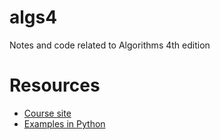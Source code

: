 # algs4
Notes and code related to Algorithms 4th edition


# Resources
* [Course site](https://algs4.cs.princeton.edu)
* [Examples in Python](https://github.com/shellfly/algs4-py)
